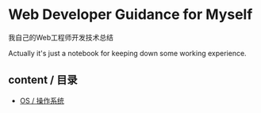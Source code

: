 # Web Developer Guidance for Myself 

我自己的Web工程师开发技术总结

Actually it's just a notebook for keeping down some working experience. 

## content / 目录

- [OS / 操作系统](https://github.com/tomoya06/web-developer-guidance/issues/5)

